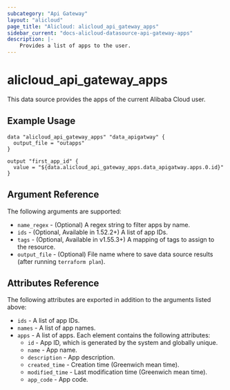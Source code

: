 ```yaml
---
subcategory: "Api Gateway"
layout: "alicloud"
page_title: "Alicloud: alicloud_api_gateway_apps"
sidebar_current: "docs-alicloud-datasource-api-gateway-apps"
description: |-
    Provides a list of apps to the user.
---
```


# alicloud\_api\_gateway\_apps 

This data source provides the apps of the current Alibaba Cloud user.

## Example Usage

```
data "alicloud_api_gateway_apps" "data_apigatway" {
  output_file = "outapps"
}

output "first_app_id" {
  value = "${data.alicloud_api_gateway_apps.data_apigatway.apps.0.id}"
}
```

## Argument Reference

The following arguments are supported:

* `name_regex` - (Optional) A regex string to filter apps by name.
* `ids` - (Optional, Available in 1.52.2+) A list of app IDs. 
* `tags` - (Optional, Available in v1.55.3+) A mapping of tags to assign to the resource.
* `output_file` - (Optional) File name where to save data source results (after running `terraform plan`).

## Attributes Reference

The following attributes are exported in addition to the arguments listed above:

* `ids` - A list of app IDs. 
* `names` - A list of app names. 
* `apps` - A list of apps. Each element contains the following attributes:
  * `id` - App ID, which is generated by the system and globally unique.
  * `name` - App name.
  * `description` - App description.
  * `created_time` - Creation time (Greenwich mean time).
  * `modified_time` - Last modification time (Greenwich mean time).
  * `app_code` - App code.
